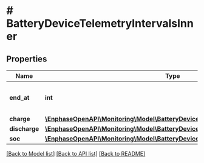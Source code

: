 # # BatteryDeviceTelemetryIntervalsInner

## Properties

Name | Type | Description | Notes
------------ | ------------- | ------------- | -------------
**end_at** | **int** | End time of the telemetry interval. | [optional]
**charge** | [**\EnphaseOpenAPI\Monitoring\Model\BatteryDeviceTelemetryIntervalsInnerCharge**](BatteryDeviceTelemetryIntervalsInnerCharge.md) |  | [optional]
**discharge** | [**\EnphaseOpenAPI\Monitoring\Model\BatteryDeviceTelemetryIntervalsInnerDischarge**](BatteryDeviceTelemetryIntervalsInnerDischarge.md) |  | [optional]
**soc** | [**\EnphaseOpenAPI\Monitoring\Model\BatteryDeviceTelemetryIntervalsInnerSoc**](BatteryDeviceTelemetryIntervalsInnerSoc.md) |  | [optional]

[[Back to Model list]](../../README.md#models) [[Back to API list]](../../README.md#endpoints) [[Back to README]](../../README.md)
